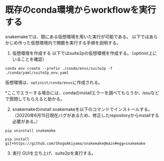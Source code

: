 # 既存のconda環境からworkflowを実行する

snakemakeでは、既にある仮想環境を用いた実行が可能である。
以下ではあらかじめ作った仮想環境内で関数を実行する手順を説明する。

1. 仮想環境を作成する
以下ではsuite2pの仮想環境を作成する。（optinist上にいることを確認）
```
conda env create --prefix ./conda/envs/suite2p -f ./conda/yaml/suite2p_env.yaml
```

仮想環境は、`optinist/conda/envs`に作成される。

*ここでエラーする場合には、condaのinstallエラーを調べてもらうか、issuなどで質問してもらえると助かる。

2. snakemakeのinstall
snakemakeを以下のコマンドでインストールする。（20220年6月15日現在バグがあるため、修正したrepositoryからinstallする必要がある。）

```
pip uninstall snakemake
```

```
pip install git+https://github.com/ShogoAkiyama/snakemake@main#egg=snakemake
```


3. 実行
GUIを立ち上げ、suite2pを実行する。

